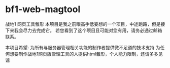 # bf1-web-magtool
战地1 网页工具雏形
本项目是我之前眼高手低妄想的一个项目，中途跑路，但是接下来我会尽力去完成它。
若您看到了这个项目且可能对您有用，请务必通过邮箱联系。



本项目希望:
为所有与服务器管理相关功能的制作者提供微不足道的技术支持
为任何想要制作战地1网页版管理工具的人提供html雏形，个人能力限制，还请多多见谅
